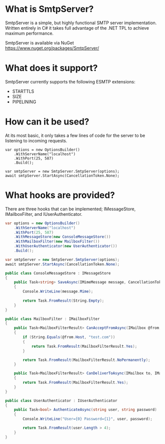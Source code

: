 # What is SmtpServer?
SmtpServer is a simple, but highly functional SMTP server implementation. Written entirely in C# it takes full advantage of the .NET TPL to achieve maximum performance.

SmtpServer is available via NuGet https://www.nuget.org/packages/SmtpServer/

# What does it support?
SmtpServer currently supports the following ESMTP extensions:
* STARTTLS
* SIZE
* PIPELINING

# How can it be used?

At its most basic, it only takes a few lines of code for the server to be listening to incoming requests.

    var options = new OptionsBuilder()
        .WithServerName("localhost")
        .WithPort(25, 587)
        .Build();

    var smtpServer = new SmtpServer.SmtpServer(options);
    await smtpServer.StartAsync(CancellationToken.None);

# What hooks are provided?
There are three hooks that can be implemented; IMessageStore, IMailboxFilter, and IUserAuthenticator.
```C#
var options = new OptionsBuilder()
    .WithServerName("localhost")
    .WithPort(25, 587)
    .WithMessageStore(new ConsoleMessageStore())
    .WithMailboxFilter(new MailboxFilter())
    .WithUserAuthenticator(new UserAuthenticator())
    .Build();

var smtpServer = new SmtpServer.SmtpServer(options);
await smtpServer.StartAsync(CancellationToken.None);
```
```C#
public class ConsoleMessageStore : IMessageStore
{
    public Task<string> SaveAsync(IMimeMessage message, CancellationToken cancellationToken)
    {
        Console.WriteLine(message.Mime);
    
        return Task.FromResult(String.Empty);
    }
}
```    
```C#
public class MailboxFilter : IMailboxFilter
{
    public Task<MailboxFilterResult> CanAcceptFromAsync(IMailbox @from, int size = 0)
    {
        if (String.Equals(@from.Host, "test.com"))
        {
            return Task.FromResult(MailboxFilterResult.Yes);   
        }

        return Task.FromResult(MailboxFilterResult.NoPermanently);
    }

    public Task<MailboxFilterResult> CanDeliverToAsync(IMailbox to, IMailbox @from)
    {
        return Task.FromResult(MailboxFilterResult.Yes);
    }
}
```
```C#  
public class UserAuthenticator : IUserAuthenticator
{
    public Task<bool> AuthenticateAsync(string user, string password)
    {
        Console.WriteLine("User={0} Password={1}", user, password);

        return Task.FromResult(user.Length > 4);
    }
}
```